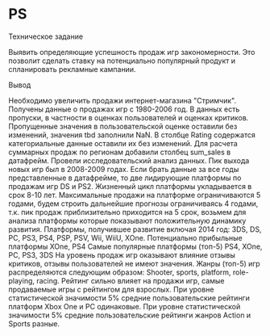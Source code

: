 # PS
Техническое задание

Выявить определяющие успешность продаж игр закономерности. Это позволит сделать ставку на потенциально популярный продукт и спланировать рекламные кампании.

Вывод

Необходимо увеличить продажи интернет-магазина "Стримчик". Получены данные о продажах игр с 1980-2006 год. В данных есть пропуски, в частности в оценках пользователей и оценках критиков. Пропущенные значения в пользовательской оценке оставили без изменений, значения tbd заполнили NaN. В столбце Rating содержатся категориальные данные оставили их без изменений. Для расчета суммарных продаж по регионам добавили столбец sum_sales в датафрейм.
Провели исследовательский анализ данных. Пик выхода новых игр был в 2008-2009 годах. Если брать данные за все годы представленные в датафрейме, то две лидирующие платформы по продажам игр DS и PS2. Жизненный цикл платформы укладывается в срок 8-10 лет. Максимальные продажи на платформе ограничиваются 5 годами, будем строить дальнейшие прогнозы ограничиваясь 4 годами, т.к. пик продаж приблизительно приходится на 5 срок, возьмем для анализа платформы которые показывают положительную динамику развития. Платформы, получившее развитие включая 2014 год: 3DS, DS, PC, PS3, PS4, PSP, PSV, Wii, WiiU, XOne.
Потенциально прибыльные платформы XOne, PS4
Самые популярные платформы (топ-5) PS4, XOne, PC, PS3, 3DS
На уровень продаж игр оказывают влияние отзывы критиков, отзывы пользователей не имеют значения.
Жанры (топ-5) игр распределяются следующим образом: Shooter, sports, platform, role-playing, racing.
Рейтинг сильно влияет на продажи игр, самые продаваемые игры с рейтингом для взрослых.
При уровне статистической значимости 5% средние пользовательские рейтинги платформ Xbox One и PC одинаковые. При уровне статистической значимости 5% средние пользовательские рейтинги жанров Action и Sports разные.
